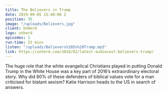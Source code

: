 ```yaml
---
title: The Believers in Trump
date: 2019-09-05 15:40:00 Z
position: 35
image: "/uploads/Believers.jpg"
client: UnHerd
logo: unherd
episodes: 1
run-time: 32 mins
listen: "/uploads/Believers%20In%20Trump.mp3"
link: https://unherd.com/2018/02/latest-audiocast-believers-trump/
---
```


The huge role that the white evangelical Christians played in putting Donald Trump in the White House was a key part of 2016’s extraordinary electoral story. Why did 80% of these defenders of biblical values vote for a man criticised for blatant sexism? Katie Harrison heads to the US in search of answers.